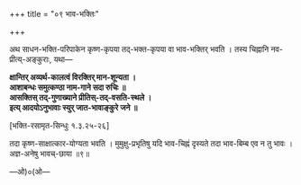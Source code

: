 +++
title = "०९ भाव-भक्तिः"

+++

अथ साधन-भक्ति-परिपाकेन कृष्ण-कृपया तद्-भक्त-कृपया वा भाव-भक्तिर् भवति । तस्य चिह्नानि नव-प्रीत्य्-अङ्कुराः, यथा—

**क्षान्तिर् अव्यर्थ-कालत्वं विरक्तिर् मान-शून्यता ।**  
**आशाबन्धः समुत्कण्ठा नाम-गाने सदा रुचिः ॥**  
**आसक्तिस् तद्-गुणाख्याने प्रीतिस्-तद्-वसति-स्थले ।**  
**इत्य् आदयोऽनुभावाः स्युर् जात-भावाङ्कुरे जने ॥** 

[भक्ति-रसामृत-सिन्धुः १.३.२५-२६]

तदा कृष्ण-साक्षात्कार-योग्यता भवति । मुमुक्षु-प्रभृतिषु यदि भाव-चिह्नं दृस्यते तदा भाव-बिम्ब एव न तु भावः । अज्ञ-अनेषु भावच्-छाया ॥९॥

—ओ)०(ओ—
